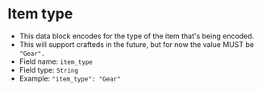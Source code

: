 # Item type
- This data block encodes for the type of the item that's being encoded.
- This will support crafteds in the future, but for now the value MUST be `"Gear".`
- Field name: `item_type`
- Field type: `String`
- Example: `"item_type": "Gear"`